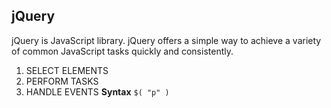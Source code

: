 ## jQuery
jQuery is JavaScript library.
jQuery offers a simple way to achieve a variety of common
JavaScript tasks quickly and consistently.
1. SELECT ELEMENTS
2. PERFORM TASKS
3. HANDLE EVENTS
**Syntax**
`$( "p" )`
